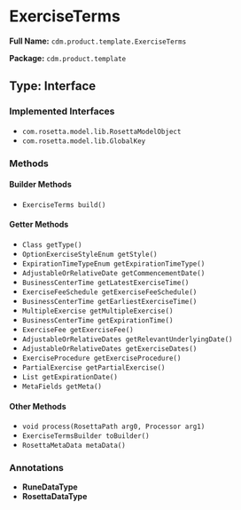 # ExerciseTerms

**Full Name:** `cdm.product.template.ExerciseTerms`

**Package:** `cdm.product.template`

## Type: Interface

### Implemented Interfaces

- `com.rosetta.model.lib.RosettaModelObject`
- `com.rosetta.model.lib.GlobalKey`

### Methods

#### Builder Methods

- `ExerciseTerms build()`

#### Getter Methods

- `Class getType()`
- `OptionExerciseStyleEnum getStyle()`
- `ExpirationTimeTypeEnum getExpirationTimeType()`
- `AdjustableOrRelativeDate getCommencementDate()`
- `BusinessCenterTime getLatestExerciseTime()`
- `ExerciseFeeSchedule getExerciseFeeSchedule()`
- `BusinessCenterTime getEarliestExerciseTime()`
- `MultipleExercise getMultipleExercise()`
- `BusinessCenterTime getExpirationTime()`
- `ExerciseFee getExerciseFee()`
- `AdjustableOrRelativeDates getRelevantUnderlyingDate()`
- `AdjustableOrRelativeDates getExerciseDates()`
- `ExerciseProcedure getExerciseProcedure()`
- `PartialExercise getPartialExercise()`
- `List getExpirationDate()`
- `MetaFields getMeta()`

#### Other Methods

- `void process(RosettaPath arg0, Processor arg1)`
- `ExerciseTermsBuilder toBuilder()`
- `RosettaMetaData metaData()`

### Annotations

- **RuneDataType**
- **RosettaDataType**

